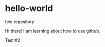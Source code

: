 hello-world
===========

test repository

Hi there! I am learning about how to use github.

Test #2
